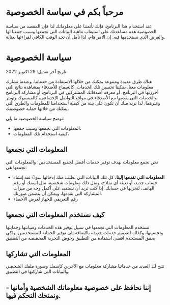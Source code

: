 مرحباً بكم في سياسة الخصوصية
============================

عند استخدام هذا البرنامج، فإنك تأتمننا على معلوماتك لذا فإن المقصد من سياسة الخصوصية هذه مساعدتك على استيعاب ماهية البيانات التي نجمعها وسبب جمعنا لها والغرض الذي نستخدمها فيه. إن الامر هام، لذا نأمل أن تجد الوقت الكافي لقراءتها بعناية.

  
  

سياسة الخصوصية
==============

تاريخ آخر تعديل: 29 اكتوبر 2022

هناك طرق عديدة ومتنوعة يمكنك من خلالها الاستفادة من خدماتنا. وعندما تشارك معلومات معنا، يمكننا تحسين تلك الخدمات، كالسماح للأصدقاء بمشاهدة نتائج التي أحرزتها في البرنامج، أو معرفة أصدقائك المشتركين في البرنامج، أو مشاركة البرنامج والخدمات التي يقدمها مع الأصدقاء في مواقع التواصل الإجتماعي، كالفيسبوك وتويتر وغيرهما، لذا نريد منك أن تكون على بينة من كيفية استخدامنا للمعلومات والطرق التي يمكنك من خلالها حماية خصوصيتك.

توضح سياسة الخصوصية ما يلي:

*   المعلومات التي نجمعها وسبب جمعها،
*   كيفية استخدام تلك المعلومات،

  
  

المعلومات التي نجمعها
---------------------

نحن نجمع معلومات بهدف توفير خدمات أفضل لجميع المستخدمين؛ والمعلومات التي نجمعها هي:

*   **المعلومات التي تقدمها إلينا.** كل تلك البيانات التي نطلب منك إدخالها سواءً عند إنشاء حساب جديد، أو تعبئة أي نماذج، ومثل ذلك معلومات شخصية، مثل اسمك أو رقم الهاتف، لنخزنها في حسابك. إذا كنت تريد أن تستفيد على أكمل وجه من ميزات المشاركة التي نقدمها، ويمكن أن يتضمن صورتك.
*   رقم التعريفي للجهاز لغرض  الأحصاء 
    

  
  

كيف نستخدم المعلومات التي نجمعها
--------------------------------

نستخدم المعلومات التي نجمعها في سبيل توفير هذه الخدمات وصيانتها وحمايتها وتحسينها، وكذلك لتصميم خدمات جديدة بالإضافة إلى توفير الحماية للمستخدمين. ولكي يحقق المستخدم اقصى استفادة من التطبيق وخوض التجربة المخصصه من التطبيق

  
  

المعلومات التي تشاركها
----------------------

تتيح لك العديد من خدماتنا مشاركة معلومات مع الآخرين كإسمك وصورة ملفك الشخصي والبيانات التي شاركتها في التطبيق.

  
  

إننا نحافظ على خصوصية معلوماتك الشخصية وأمانها - ونمنحك التحكم فيها.
--------------------------------------------------------------------
